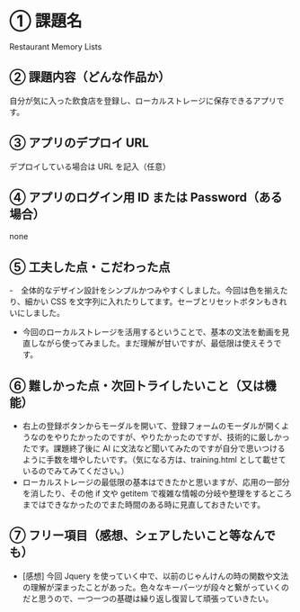 # ① 課題名

Restaurant Memory Lists

## ② 課題内容（どんな作品か）

自分が気に入った飲食店を登録し、ローカルストレージに保存できるアプリです。

## ③ アプリのデプロイ URL

デプロイしている場合は URL を記入（任意）

## ④ アプリのログイン用 ID または Password（ある場合）

none

## ⑤ 工夫した点・こだわった点

-　全体的なデザイン設計をシンプルかつみやすくしました。今回は色を揃えたり、細かい CSS を文字列に入れたりしてます。セーブとリセットボタンもきれいにしました。

- 今回のローカルストレージを活用するということで、基本の文法を動画を見直しながら使ってみました。まだ理解が甘いですが、最低限は使えそうです。

## ⑥ 難しかった点・次回トライしたいこと（又は機能）

- 右上の登録ボタンからモーダルを開いて、登録フォームのモーダルが開くようなのをやりたかったのですが、やりたかったのですが、技術的に厳しかったです。課題終了後に AI に文法など聞いてみたのですが自分で思いつけるように手数を増やしたいです。（気になる方は、training.html として載せているのでみてみてください。）
- ローカルストレージの最低限の基本はできたかと思いますが、応用の一部分を消したり、その他 if 文や getitem で複雑な情報の分岐や整理をするところまではできなかったのでまた時間のある時に見直しておきたいです。

## ⑦ フリー項目（感想、シェアしたいこと等なんでも）

- [感想]
  今回 Jquery を使っていく中で、以前のじゃんけんの時の関数や文法の理解が深まったことがあった。色々なキーパーツが段々と繋がっていくのだと思うので、一つ一つの基礎は繰り返し復習して頑張っていきたい。
